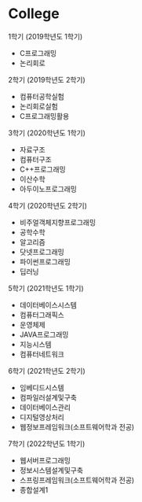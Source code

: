 # College

1학기 (2019학년도 1학기)
- C프로그래밍
- 논리회로

2학기 (2019학년도 2학기)
- 컴퓨터공학실험
- 논리회로실험
- C프로그래밍활용

3학기 (2020학년도 1학기)
- 자료구조
- 컴퓨터구조
- C++프로그래밍
- 이산수학
- 아두이노프로그래밍

4학기 (2020학년도 2학기)
- 비주얼객체지향프로그래밍
- 공학수학
- 알고리즘
- 닷넷프로그래밍
- 파이썬프로그래밍
- 딥러닝

5학기 (2021학년도 1학기)
- 데이터베이스시스템
- 컴퓨터그래픽스
- 운영체제
- JAVA프로그래밍
- 지능시스템
- 컴퓨터네트워크

6학기 (2021학년도 2학기)
- 임베디드시스템
- 컴파일러설계및구축
- 데이터베이스관리
- 디지털영상처리
- 웹정보프레임워크(소프트웨어학과 전공)

7학기 (2022학년도 1학기)
- 웹서버프로그래밍
- 정보시스템설계및구축
- 스프링프레임워크(소프트웨어학과 전공)
- 종합설계1
